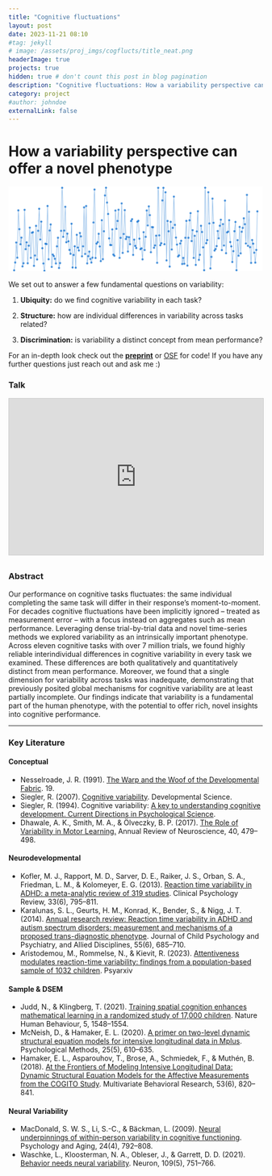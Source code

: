 ```yaml
---
title: "Cognitive fluctuations"
layout: post
date: 2023-11-21 08:10
#tag: jekyll
# image: /assets/proj_imgs/cogflucts/title_neat.png
headerImage: true
projects: true
hidden: true # don't count this post in blog pagination
description: "Cognitive fluctuations: How a variability perspective can offer a novel phenotype"
category: project
#author: johndoe
externalLink: false
---
```


# How a variability perspective can offer a novel phenotype
 ![img1](/assets/proj_imgs/cogflucts/title_neat_resize.png)

We set out to answer a few fundamental questions on variability:

1. **Ubiquity:** do we find cognitive variability in each task?

2. **Structure:** how are individual differences in variability across tasks related?

3. **Discrimination:** is variability a distinct concept from mean performance?


For an in-depth look check out the [**preprint**](https://psyarxiv.com/b29rn/) or [OSF](https://osf.io/z53an/) for code! If you have any further questions just reach out and ask me :)


### Talk

<iframe src="https://docs.google.com/file/d/1Wnk3JqtNqRCUUAhXYlty5I_KAnK_FlbQ/preview" width="560" height="310" frameborder="0" marginwidth="0" marginheight="0" scrolling="no" style="border:1px solid #CCC; border-width:1px; margin-bottom:5px; max-width: 100%;" allowfullscreen> </iframe>

### Abstract

Our performance on cognitive tasks fluctuates: the same individual completing the same task will differ in their response’s moment-to-moment. For decades cognitive fluctuations have been implicitly ignored – treated as measurement error – with a focus instead on aggregates such as mean performance. Leveraging dense trial-by-trial data and novel time-series methods we explored variability as an intrinsically important phenotype. Across eleven cognitive tasks with over 7 million trials, we found highly reliable interindividual differences in cognitive variability in every task we examined. These differences are both qualitatively and quantitatively distinct from mean performance. Moreover, we found that a single dimension for variability across tasks was inadequate, demonstrating that previously posited global mechanisms for cognitive variability are at least partially incomplete. Our findings indicate that variability is a fundamental part of the human phenotype, with the potential to offer rich, novel insights into cognitive performance.


---
### Key Literature

#### Conceptual

- Nesselroade, J. R. (1991). [The Warp and the Woof of the Developmental Fabric](https://paperpile.com/shared/Lx9CBv). 19.
- Siegler, R. (2007). [Cognitive variability](https://paperpile.com/shared/HXrKcH). Developmental Science.
- Siegler, R. (1994). Cognitive variability: [A key to understanding cognitive development. Current Directions in Psychological Science](https://paperpile.com/shared/9YFjhJ).
- Dhawale, A. K., Smith, M. A., & Ölveczky, B. P. (2017). [The Role of Variability in Motor Learning.](https://paperpile.com/shared/miLHYZ) Annual Review of Neuroscience, 40, 479–498.

#### Neurodevelopmental

- Kofler, M. J., Rapport, M. D., Sarver, D. E., Raiker, J. S., Orban, S. A., Friedman, L. M., & Kolomeyer, E. G. (2013). [Reaction time variability in ADHD: a meta-analytic review of 319 studies](https://paperpile.com/shared/IlCXLs). Clinical Psychology Review, 33(6), 795–811.
- Karalunas, S. L., Geurts, H. M., Konrad, K., Bender, S., & Nigg, J. T. (2014). [Annual research review: Reaction time variability in ADHD and autism spectrum disorders: measurement and mechanisms of a proposed trans-diagnostic phenotype](https://paperpile.com/shared/fYHEH3). Journal of Child Psychology and Psychiatry, and Allied Disciplines, 55(6), 685–710.
- Aristodemou, M., Rommelse, N., & Kievit, R. (2023). [Attentiveness modulates reaction-time variability: findings from a population-based sample of 1032 children](https://psyarxiv.com/j2n5w/download?format=pdf). Psyarxiv

#### Sample & DSEM

- Judd, N., & Klingberg, T. (2021). [Training spatial cognition enhances mathematical learning in a randomized study of 17,000 children](https://paperpile.com/shared/BsZ8G4). Nature Human Behaviour, 5, 1548–1554.
- McNeish, D., & Hamaker, E. L. (2020). [A primer on two-level dynamic structural equation models for intensive longitudinal data in Mplus](https://paperpile.com/shared/ZSJ6lD). Psychological Methods, 25(5), 610–635.
- Hamaker, E. L., Asparouhov, T., Brose, A., Schmiedek, F., & Muthén, B. (2018). [At the Frontiers of Modeling Intensive Longitudinal Data: Dynamic Structural Equation Models for the Affective Measurements from the COGITO Study](https://paperpile.com/shared/40CDhA). Multivariate Behavioral Research, 53(6), 820–841.

#### Neural Variability

- MacDonald, S. W. S., Li, S.-C., & Bäckman, L. (2009). [Neural underpinnings of within-person variability in cognitive functioning](https://paperpile.com/shared/uQxQEH). Psychology and Aging, 24(4), 792–808.
- Waschke, L., Kloosterman, N. A., Obleser, J., & Garrett, D. D. (2021). [Behavior needs neural variability](https://paperpile.com/shared/ylHYDq). Neuron, 109(5), 751–766.




